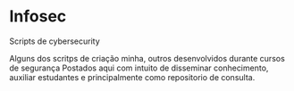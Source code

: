 # Infosec
Scripts de cybersecurity

Alguns dos scritps de criação minha, outros desenvolvidos durante cursos de segurança
Postados aqui com intuito de disseminar conhecimento, auxiliar estudantes e principalmente como repositorio de consulta.
